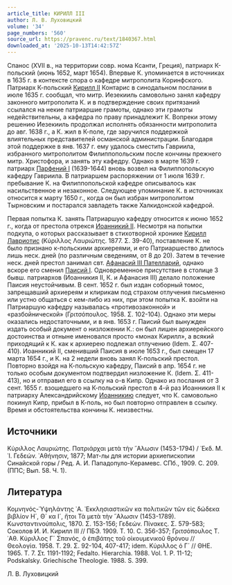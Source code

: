 ```yaml
---
article_title: КИРИЛЛ III
author: Л. В. Луховицкий
volume: '34'
page_numbers: '560'
source_url: https://pravenc.ru/text/1840367.html
downloaded_at: '2025-10-13T14:42:57Z'
---
```


Спанос (XVII в., на территории совр. нома Ксанти, Греция), патриарх К-польский (июнь 1652, март 1654). Впервые К. упоминается в источниках в 1635 г. в контексте спора о кафедре митрополита Коринфского. Патриарх К-польский [Кирилл II](<https://pravenc.ru/text/Кирилл II.html>) Контарис в синодальном послании в июле 1635 г. сообщал, что митр. Иезекииль самовольно занял кафедру законного митрополита К. и в подтверждение своих притязаний ссылался на некие патриаршие грамоты, однако эти грамоты недействительны, а кафедра по праву принадлежит К. Вопреки этому решению Иезекииль продолжал исполнять обязанности митрополита до авг. 1638 г., а К. жил в К-поле, где заручился поддержкой влиятельных представителей османской администрации. Благодаря этой поддержке в янв. 1637 г. ему удалось сместить Гавриила, избранного митрополитом Филиппопольским после кончины прежнего митр. Христофора, и занять эту кафедру. Однако в марте 1639 г. патриарх [Парфений I](<https://pravenc.ru/text/Парфений I.html>) (1639-1644) вновь возвел на Филиппопольскую кафедру Гавриила. В патриаршем распоряжении от 1 июля 1639 г. пребывание К. на Филиппопольской кафедре описывалось как насильственное и незаконное. Следующее упоминание К. в источниках относится к марту 1650 г., когда он был избран митрополитом Тырновским и постарался завладеть также Халкидонской кафедрой.

Первая попытка К. занять Патриаршую кафедру относится к июню 1652 г., когда от престола отрекся [Иоанникий II](<https://pravenc.ru/text/Иоанникий II.html>). Несмотря на попытки подкупа, о которых рассказывает в стихотворной хронике [Кирилл Лавриотис](<https://pravenc.ru/text/Кирилл Лавриотис.html>) (Κύριλλος Λαυριώτης. 1877. Σ. 39-40), поставление К. не было признано к-польскими архиереями, и его Патриаршество длилось лишь неск. дней (по различным сведениям, от 8 до 20). Затем в течение неск. дней престол занимал свт. [Афанасий III Пателларий](<https://pravenc.ru/text/Афанасий III Пателларий.html>), однако вскоре его сменил [Паисий I](<https://pravenc.ru/text/Паисий I.html>). Одновременное присутствие в столице 3 бывш. патриархов (Иоанникия II, К. и Афанасия III) делало положение Паисия неустойчивым. В сент. 1652 г. был издан соборный томос, запрещавший архиереям и клирикам под страхом отлучения письменно или устно общаться с кем-либо из них, при этом попытка К. взойти на Патриаршую кафедру называлась «противозаконной» и «разбойнической» (Γριτσόπουλος. 1958. Σ. 102-104). Однако эти меры оказались недостаточными, и в янв. 1653 г. Паисий был вынужден издать особый документ о низложении К.: он был лишен архиерейского достоинства и отныне именовался просто «монах Кирилл», а всякий приходящий к К. как к архиерею подлежал отлучению (Idem. Σ. 407-410). Иоанникий II, сменивший Паисия в июле 1653 г., был смещен 17 марта 1654 г., и К. на 2 недели вновь занял К-польский престол. Повторно взойдя на К-польскую кафедру, Паисий в апр. 1654 г. не только особым документом подтвердил низложение К. (Idem. Σ. 411-413), но и отправил его в ссылку на о-в Кипр. Однако из послания от 3 сент. 1655 г. взошедшего на К-польский престол в 4-й раз Иоанникия II к патриарху Александрийскому [Иоанникию](https://pravenc.ru/text/Иоанникий.html) следует, что К. самовольно покинул Кипр, прибыл в К-поль, но был повторно отправлен в ссылку. Время и обстоятельства кончины К. неизвестны.

## Источники

Κύριλλος Λαυριώτης. Πατριάρχαι μετὰ τὴν ῞Αλωσιν (1453-1794) / ᾿Εκδ. Μ. ᾿Ι. Γεδεών. ᾿Αθήνησιν, 1877; Мат-лы для истории архиепископии Синайской горы / Ред. А. И. Пападопуло-Керамевс. СПб., 1909. С. 209. (ППС; Вып. 58. Ч. 1).

## Литература

Κομνηνός-῾Υψηλάντης ᾿Α. ᾿Εκκλησιαστικῶν κα πολιτικῶν τῶν εἰς δώδεκα βιβλίον Η´, Θ´ κα Ι´, ἤτοι Τὰ μετὰ τὴν ῞Αλωσιν (1453-1789). Κωνσταντινούπολις, 1870. Σ. 153-156; Γεδεών. Πίνακες. Σ. 579-583; Соколов И. И. Кирилл III // ПБЭ. 1909. Т. 10. С. 356-357; Γριτσόπουλος Τ. ᾿Αθ. Κύριλλος Γ´ Σπανός, ὁ ἐπιβάτης τοῦ οἰκουμενικοῦ θρόνου // Θεολογία. 1958. Τ. 29. Σ. 92-104, 407-417; idem. Κύριλλος ὁ Γ´ // ΘΗΕ. 1965. Τ. 7. Στ. 1191-1192; Fedalto. Hierarchia. 1988. Vol. 1. P. 11-12; Podskalsky. Griechische Theologie. 1988. S. 399.

Л. В. Луховицкий
